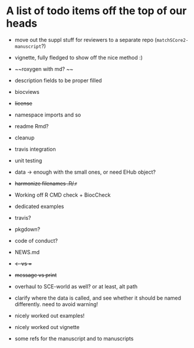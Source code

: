 # A list of todo items off the top of our heads

- move out the suppl stuff for reviewers to a separate repo (`matchSCore2-manuscript`?)

- vignette, fully fledged to show off the nice method :)
- ~~roxygen with md? ~~
- description fields to be proper filled
- biocviews
- ~~license~~
- namespace imports and so
- readme Rmd?

- cleanup
- travis integration
- unit testing 

- data -> enough with the small ones, or need EHub object?

- ~~harmonize filenames .R/.r~~

- Working off R CMD check + BiocCheck

- dedicated examples

- travis?
- pkgdown?
- code of conduct?
- NEWS.md

- ~~<- vs =~~
- ~~message vs print~~

- overhaul to SCE-world as well? or at least, alt path

- clarify where the data is called, and see whether it should be named differently. need to avoid warning!

- nicely worked out examples!
- nicely worked out vignette
- some refs for the manuscript and to manuscripts
